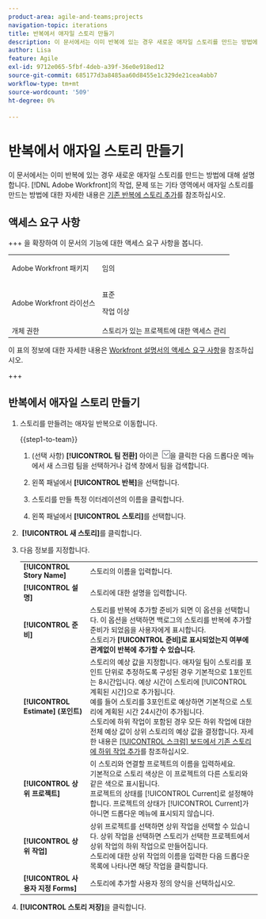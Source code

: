 ```yaml
---
product-area: agile-and-teams;projects
navigation-topic: iterations
title: 반복에서 애자일 스토리 만들기
description: 이 문서에서는 이미 반복에 있는 경우 새로운 애자일 스토리를 만드는 방법에 대해 설명합니다.
author: Lisa
feature: Agile
exl-id: 9712e065-5fbf-4deb-a39f-36e0e918ed12
source-git-commit: 685177d3a8485aa60d8455e1c329de21cea4abb7
workflow-type: tm+mt
source-wordcount: '509'
ht-degree: 0%

---
```


# 반복에서 애자일 스토리 만들기

이 문서에서는 이미 반복에 있는 경우 새로운 애자일 스토리를 만드는 방법에 대해 설명합니다. [!DNL Adobe Workfront]의 작업, 문제 또는 기타 영역에서 애자일 스토리를 만드는 방법에 대한 자세한 내용은 [기존 반복에 스토리 추가](../../../agile/use-scrum-in-an-agile-team/iterations/add-stories-to-existing-iteration.md)를 참조하십시오.

## 액세스 요구 사항

+++ 을 확장하여 이 문서의 기능에 대한 액세스 요구 사항을 봅니다.

<table style="table-layout:auto"> 
 <tbody> 
  <tr> 
   <td role="rowheader">Adobe Workfront 패키지</td> 
   <td> <p>임의</p> </td> 
  </tr> 
  <tr> 
   <td role="rowheader">Adobe Workfront 라이선스</td> 
   <td> <p>표준</p> 
   <p>작업 이상</p> </td> 
  </tr>
   <tr> 
   <td role="rowheader">개체 권한</td> 
   <td>스토리가 있는 프로젝트에 대한 액세스 관리 </td> 
  </tr>
 </tbody> 
</table>

이 표의 정보에 대한 자세한 내용은 [Workfront 설명서의 액세스 요구 사항](/help/quicksilver/administration-and-setup/add-users/access-levels-and-object-permissions/access-level-requirements-in-documentation.md)을 참조하십시오.

+++

## 반복에서 애자일 스토리 만들기

1. 스토리를 만들려는 애자일 반복으로 이동합니다.

   {{step1-to-team}}

   1. (선택 사항) **[!UICONTROL 팀 전환]** 아이콘 ![팀 전환 아이콘](assets/switch-team-icon.png)을 클릭한 다음 드롭다운 메뉴에서 새 스크럼 팀을 선택하거나 검색 창에서 팀을 검색합니다.

   1. 왼쪽 패널에서 **[!UICONTROL 반복]**&#x200B;을 선택합니다.
   1. 스토리를 만들 특정 이터레이션의 이름을 클릭합니다.
   1. 왼쪽 패널에서 **[!UICONTROL 스토리]**&#x200B;를 선택합니다.

1.  **[!UICONTROL 새 스토리]**&#x200B;를 클릭합니다.
1. 다음 정보를 지정합니다.

   <table style="table-layout:auto">
    <col>
    <col>
    <tbody>
     <tr>
      <td role="rowheader"><strong>[!UICONTROL Story Name]</strong></td>
      <td>스토리의 이름을 입력합니다.</td>
     </tr>
     <tr>
      <td role="rowheader"><strong>[!UICONTROL 설명]</strong></td>
      <td>스토리에 대한 설명을 입력합니다.</td>
     </tr>
     <tr>
      <td role="rowheader"><strong>[!UICONTROL 준비]</strong></td>
      <td>스토리를 반복에 추가할 준비가 되면 이 옵션을 선택합니다. 이 옵션을 선택하면 백로그의 스토리를 반복에 추가할 준비가 되었음을 사용자에게 표시합니다.<br>스토리가 <strong>[!UICONTROL 준비]로 표시되었는지 여부에 관계없이 반복에 추가할 수 있습니다.</strong></td>
     </tr>
     <tr>
      <td role="rowheader"><strong>[!UICONTROL Estimate] (포인트)</strong></td>
      <td>스토리의 예상 값을 지정합니다. 애자일 팀이 스토리를 포인트 단위로 추정하도록 구성된 경우 기본적으로 1포인트는 8시간입니다. 예상 시간이 스토리에 [!UICONTROL 계획된 시간]으로 추가됩니다.<br>예를 들어 스토리를 3포인트로 예상하면 기본적으로 스토리에 계획된 시간 24시간이 추가됩니다.<br>스토리에 하위 작업이 포함된 경우 모든 하위 작업에 대한 전체 예상 값이 상위 스토리의 예상 값을 결정합니다. 자세한 내용은 <a href="../../../agile/use-scrum-in-an-agile-team/scrum-board/add-a-subtask-to-an-existing-story-scrum.md" class="MCXref xref">[!UICONTROL 스크럼] 보드에서 기존 스토리에 하위 작업 추가</a>를 참조하십시오.</td>
     </tr>
     <tr>
      <td role="rowheader"><strong>[!UICONTROL 상위 프로젝트]</strong></td>
      <td>이 스토리와 연결할 프로젝트의 이름을 입력하세요.<br>기본적으로 스토리 색상은 이 프로젝트의 다른 스토리와 같은 색으로 표시됩니다.<br>프로젝트의 상태를 [!UICONTROL Current]로 설정해야 합니다. 프로젝트의 상태가 [!UICONTROL Current]가 아니면 드롭다운 메뉴에 표시되지 않습니다.</td>
     </tr>
     <tr>
      <td role="rowheader"><strong>[!UICONTROL 상위 작업]</strong></td>
      <td>상위 프로젝트를 선택하면 상위 작업을 선택할 수 있습니다. 상위 작업을 선택하면 스토리가 선택한 프로젝트에서 상위 작업의 하위 작업으로 만들어집니다.<br>스토리에 대한 상위 작업의 이름을 입력한 다음 드롭다운 목록에 나타나면 해당 작업을 클릭합니다.</td>
     </tr>
     <tr>
      <td role="rowheader"><strong>[!UICONTROL 사용자 지정 Forms]</strong></td>
      <td>스토리에 추가할 사용자 정의 양식을 선택하십시오.</td>
     </tr>
    </tbody>
   </table>

1. **[!UICONTROL 스토리 저장]**&#x200B;을 클릭합니다.
